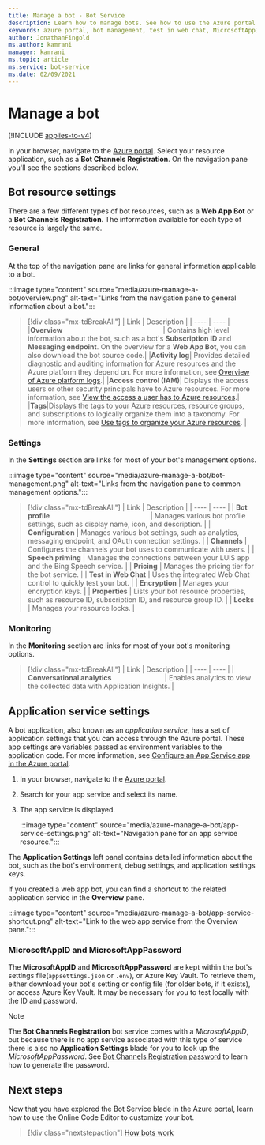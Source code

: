 ```yaml
---
title: Manage a bot - Bot Service
description: Learn how to manage bots. See how to use the Azure portal to find information on activity logs, build options, debug settings, and other properties.
keywords: azure portal, bot management, test in web chat, MicrosoftAppID, MicrosoftAppPassword, application settings
author: JonathanFingold
ms.author: kamrani
manager: kamrani
ms.topic: article
ms.service: bot-service
ms.date: 02/09/2021
---
```


# Manage a bot

[!INCLUDE [applies-to-v4](includes/applies-to-v4-current.md)]

In your browser, navigate to the [Azure portal](https://ms.portal.azure.com/). Select your resource application, such as a **Bot Channels Registration**. On the navigation pane you'll see the sections described below.

## Bot resource settings

There are a few different types of bot resources, such as a **Web App Bot** or a **Bot Channels Registration**.
The information available for each type of resource is largely the same.

### General

At the top of the navigation pane are links for general information applicable to a bot.

:::image type="content" source="media/azure-manage-a-bot/overview.png" alt-text="Links from the navigation pane to general information about a bot.":::

> [!div class="mx-tdBreakAll"]
> | Link |  Description |
> | ---- | ---- |
> |**Overview** <img width="200px"/>| Contains high level information about the bot, such as a bot's **Subscription ID** and **Messaging endpoint**. On the overview for a **Web App Bot**, you can also download the bot source code.|
> |**Activity log**| Provides detailed diagnostic and auditing information for Azure resources and the Azure platform they depend on. For more information, see [Overview of Azure platform logs](/azure/azure-monitor/platform/platform-logs-overview).|
> |**Access control (IAM)**| Displays the access users or other security principals have to Azure resources. For more information, see [View the access a user has to Azure resources](/azure/role-based-access-control/check-access).|
> |**Tags**|Displays the tags to your Azure resources, resource groups, and subscriptions to logically organize them into a taxonomy. For more information, see [Use tags to organize your Azure resources](/azure/azure-resource-manager/management/tag-resources). |

### Settings

In the **Settings** section are links for most of your bot's management options.

:::image type="content" source="media/azure-manage-a-bot/bot-management.png" alt-text="Links from the navigation pane to common management options.":::

> [!div class="mx-tdBreakAll"]
> | Link |  Description |
> | ---- | ---- |
> | **Bot profile** <img width="200px"/>| Manages various bot profile settings, such as display name, icon, and description. |
> | **Configuration** | Manages various bot settings, such as analytics, messaging endpoint, and OAuth connection settings. |
> | **Channels** | Configures the channels your bot uses to communicate with users. |
> | **Speech priming** | Manages the connections between your LUIS app and the Bing Speech service. |
> | **Pricing** | Manages the pricing tier for the bot service. |
> | **Test in Web Chat** | Uses the integrated Web Chat control to quickly test your bot. |
> | **Encryption** | Manages your encryption keys. |
> | **Properties** | Lists your bot resource properties, such as resource ID, subscription ID, and resource group ID. |
> | **Locks** | Manages your resource locks. |

### Monitoring

In the **Monitoring** section are links for most of your bot's monitoring options.

> [!div class="mx-tdBreakAll"]
> | Link |  Description |
> | ---- | ---- |
> | **Conversational analytics** <img width="100px"/> | Enables analytics to view the collected data with Application Insights. |

## Application service settings

A bot application, also known as an _application service_, has a set of application settings that you can access through the Azure portal. These app settings are variables passed as environment variables to the application code. For more information, see [Configure an App Service app in the Azure portal](/azure/app-service/configure-common).

1. In your browser, navigate to the [Azure portal](https://ms.portal.azure.com/).
1. Search for your app service and select its name.
1. The app service is displayed.

    :::image type="content" source="media/azure-manage-a-bot/app-service-settings.png" alt-text="Navigation pane for an app service resource.":::

<!-- TODO figure out what this next paragraph is trying to say, and rewrite it to be clear. -->
The **Application Settings** left panel contains detailed information about the bot, such as the bot's environment, debug settings, and application settings keys.

If you created a web app bot, you can find a shortcut to the related application service in the **Overview** pane.

:::image type="content" source="media/azure-manage-a-bot/app-service-shortcut.png" alt-text="Link to the web app service from the Overview pane.":::

### MicrosoftAppID and MicrosoftAppPassword

The **MicrosoftAppID** and **MicrosoftAppPassword** are kept within the bot's settings file(`appsettings.json` or `.env`), or Azure Key Vault. To retrieve them, either download your bot's setting or config file (for older bots, if it exists), or access Azure Key Vault. It may be necessary for you to test locally with the ID and password.

> [!NOTE]
> The **Bot Channels Registration** bot service comes with a *MicrosoftAppID*, but because there is no app service associated with this type of service there is also no **Application Settings** blade for you to look up the *MicrosoftAppPassword*. See [Bot Channels Registration password](bot-service-manage-settings.md#get-registration-password) to learn how to generate the password.

## Next steps

Now that you have explored the Bot Service blade in the Azure portal, learn how to use the Online Code Editor to customize your bot.
> [!div class="nextstepaction"]
> [How bots work](v4sdk/bot-builder-basics.md)
